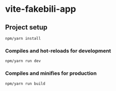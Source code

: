 # vite-fakebili-app

## Project setup

```
npm/yarn install
```

### Compiles and hot-reloads for development

```
npm/yarn run dev
```

### Compiles and minifies for production

```
npm/yarn run build
```
